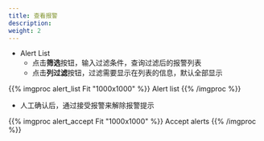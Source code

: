 ```yaml
---
title: 查看报警
description: 
weight: 2
---
```


* Alert List
  * 点击**筛选**按钮，输入过滤条件，查询过滤后的报警列表
  * 点击**列过滤**按钮，过滤需要显示在列表的信息，默认全部显示

{{% imgproc alert_list Fit "1000x1000" %}}
Alert list
{{% /imgproc %}}

* 人工确认后，通过接受报警来解除报警提示
  
{{% imgproc alert_accept Fit "1000x1000" %}}
Accept alerts
{{% /imgproc %}}